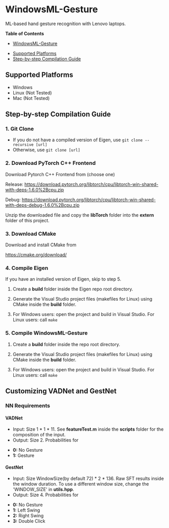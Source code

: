 # WindowsML-Gesture
 ML-based hand gesture recognition with Lenovo laptops.
 
**Table of Contents**
- [WindowsML-Gesture](#windowsml-gesture)
 * [Supported Platforms](#supported-platforms)
 * [Step-by-step Compilation Guide](#step-by-step-compilation-guide)
    
## Supported Platforms
- Windows
- Linux (Not Tested)
- Mac (Not Tested)

## Step-by-step Compilation Guide 
 ### 1. Git Clone
 - If you do not have a compiled version of Eigen, use 
 `git clone --recursive [url]`
 - Otherwise, use
 `git clone [url]`

 ### 2. Download PyTorch C++ Frontend
 Download Pytorch C++ Frontend from (choose one)
 
 Release: https://download.pytorch.org/libtorch/cpu/libtorch-win-shared-with-deps-1.6.0%2Bcpu.zip
 
 Debug: https://download.pytorch.org/libtorch/cpu/libtorch-win-shared-with-deps-debug-1.6.0%2Bcpu.zip

 Unzip the downloaded file and copy the **libTorch** folder into the **extern** folder of this project.

 ### 3. Download CMake
 Download and install CMake from
 
 https://cmake.org/download/

 ### 4. Compile Eigen
 If you have an installed version of Eigen, skip to step 5.
 
 1. Create a **build** folder inside the Eigen repo root directory.
 
 2. Generate the Visual Studio project files (makefiles for Linux) using CMake inside the **build** folder.
 
 3. For Windows users: open the project and build in Visual Studio.
    For Linux users: call `make`
 
 ### 5. Compile WindowsML-Gesture
 
 1. Create a **build** folder inside the repo root directory.
 
 2. Generate the Visual Studio project files (makefiles for Linux) using CMake inside the **build** folder.
 
 3. For Windows users: open the project and build in Visual Studio.
    For Linux users: call `make`
    
## Customizing VADNet and GestNet

### NN Requirements

#### VADNet

- Input: Size 1 * 1 * 11. See **featureTest.m** inside the **scripts** folder for the composition of the input.
- Output: Size 2. Probabilities for 
 * **0:** No Gesture
 * **1:** Gesture

#### GestNet

- Input: Size WindowSize(by default 72) * 2 * 136. Raw SFT results inside the window duration. To use a different window size, change the 'WINDOW_SIZE' in **utils.hpp**.
- Output: Size 4. Probabilities for
 * **0:** No Gesture
 * **1:** Left Swing
 * **2:** Right Swing
 * **3:** Double Click





